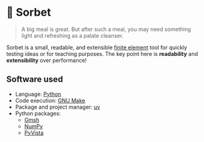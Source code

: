 # 🍧 Sorbet

> A big meal is great.
> But after such a meal, you may need something light and refreshing as a palate cleanser.

Sorbet is a small, readable, and extensible [finite element](https://en.wikipedia.org/wiki/Finite_element_method) tool for quickly testing ideas or for teaching purposes.
The key point here is **readability** and **extensibility** over performance!

## Software used

- Language: [Python](https://www.python.org/)
- Code execution: [GNU Make](https://www.gnu.org/software/make/)
- Package and project manager: [uv](https://docs.astral.sh/uv/)
- Python packages:
  - [Gmsh](https://gmsh.info/)
  - [NumPy](https://numpy.org/)
  - [PyVista](https://docs.pyvista.org/)
